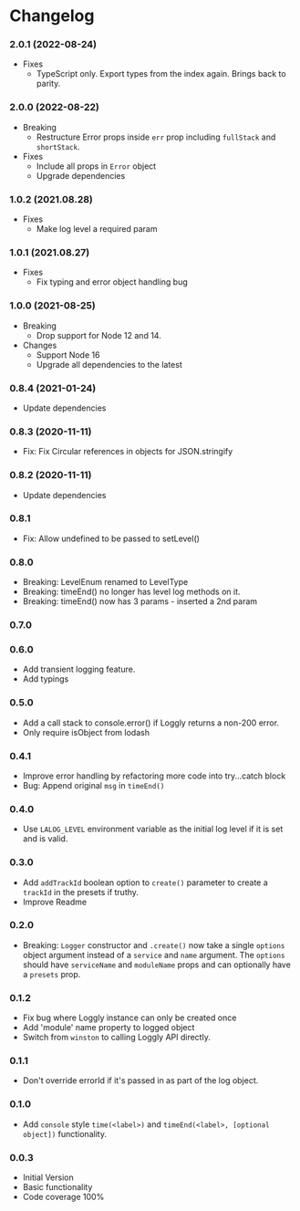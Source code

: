 # Changelog

### 2.0.1 (2022-08-24)

- Fixes
  - TypeScript only. Export types from the index again. Brings back to parity.

### 2.0.0 (2022-08-22)

- Breaking
  - Restructure Error props inside `err` prop including `fullStack` and `shortStack`.
- Fixes
  - Include all props in `Error` object
  - Upgrade dependencies

### 1.0.2 (2021.08.28)

- Fixes
  - Make log level a required param

### 1.0.1 (2021.08.27)

- Fixes
  - Fix typing and error object handling bug

### 1.0.0 (2021-08-25)

- Breaking
  - Drop support for Node 12 and 14.
- Changes
  - Support Node 16
  - Upgrade all dependencies to the latest

### 0.8.4 (2021-01-24)

- Update dependencies

### 0.8.3 (2020-11-11)

- Fix: Fix Circular references in objects for JSON.stringify

### 0.8.2 (2020-11-11)

- Update dependencies

### 0.8.1

- Fix: Allow undefined to be passed to setLevel()

### 0.8.0

- Breaking: LevelEnum renamed to LevelType
- Breaking: timeEnd() no longer has level log methods on it.
- Breaking: timeEnd() now has 3 params - inserted  a 2nd param

### 0.7.0

### 0.6.0

- Add transient logging feature.
- Add typings

### 0.5.0

- Add a call stack to console.error() if Loggly returns a non-200 error.
- Only require isObject from lodash

### 0.4.1

- Improve error handling by refactoring more code into try...catch block
- Bug: Append original `msg` in `timeEnd()`

### 0.4.0

- Use `LALOG_LEVEL` environment variable as the initial log level if it is set and
is valid.

### 0.3.0

- Add `addTrackId` boolean option to `create()` parameter to create a `trackId` in the presets if truthy.
- Improve Readme

### 0.2.0

- Breaking: `Logger` constructor and `.create()` now take a single `options` object
argument instead of a `service` and `name` argument. The `options` should have `serviceName`
and `moduleName` props and can optionally have a `presets` prop.

### 0.1.2

- Fix bug where Loggly instance can only be created once
- Add 'module' name property to logged object
- Switch from `winston` to calling Loggly API directly.

### 0.1.1

- Don't override errorId if it's passed in as part of the log object.

### 0.1.0

- Add `console` style `time(<label>)` and `timeEnd(<label>, [optional object])` functionality.

### 0.0.3

- Initial Version
- Basic functionality
- Code coverage 100%
